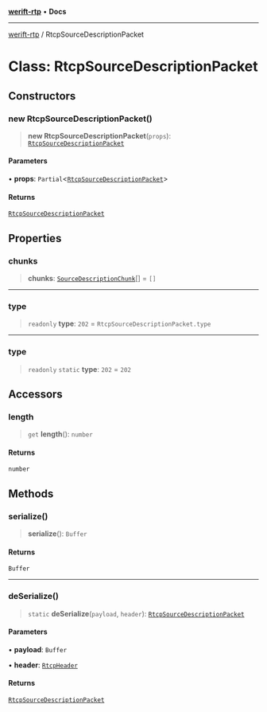 [**werift-rtp**](../README.md) • **Docs**

***

[werift-rtp](../globals.md) / RtcpSourceDescriptionPacket

# Class: RtcpSourceDescriptionPacket

## Constructors

### new RtcpSourceDescriptionPacket()

> **new RtcpSourceDescriptionPacket**(`props`): [`RtcpSourceDescriptionPacket`](RtcpSourceDescriptionPacket.md)

#### Parameters

• **props**: `Partial`\<[`RtcpSourceDescriptionPacket`](RtcpSourceDescriptionPacket.md)\>

#### Returns

[`RtcpSourceDescriptionPacket`](RtcpSourceDescriptionPacket.md)

## Properties

### chunks

> **chunks**: [`SourceDescriptionChunk`](SourceDescriptionChunk.md)[] = `[]`

***

### type

> `readonly` **type**: `202` = `RtcpSourceDescriptionPacket.type`

***

### type

> `readonly` `static` **type**: `202` = `202`

## Accessors

### length

> `get` **length**(): `number`

#### Returns

`number`

## Methods

### serialize()

> **serialize**(): `Buffer`

#### Returns

`Buffer`

***

### deSerialize()

> `static` **deSerialize**(`payload`, `header`): [`RtcpSourceDescriptionPacket`](RtcpSourceDescriptionPacket.md)

#### Parameters

• **payload**: `Buffer`

• **header**: [`RtcpHeader`](RtcpHeader.md)

#### Returns

[`RtcpSourceDescriptionPacket`](RtcpSourceDescriptionPacket.md)
